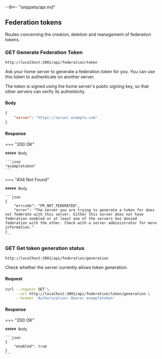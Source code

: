 --8<-- "snippets/api.md"

## Federation tokens

Routes concerning the creation, deletion and management of federation tokens.

### <p class="request-h"><span class="request request-get">GET</span> Generate Federation Token</p>

`http://localhost:3001/api/federation/token`

Ask your home server to generate a federation token for you. You can use this token to authenticate on another server.

The token is signed using the home server's public signing key, so that other servers can verify its authenticity.

#### Body

```json
{
    "server": "https://server.example.com"
}
```

#### Response

=== "200 OK"

    ##### Body

    ```json
    "exampletoken"
    ```

=== "404 Not Found"
    
    ##### Body

    ```json
    {
        "errcode": "PR_NOT_FEDERATED",
        "error": "The server you are trying to generate a token for does not federate with this server. Either this server does not have federation enabled or at least one of the servers has denied federation with the other. Check with a server administrator for more information."
    }
    ```

### <p class="request-h"><span class="request request-get">GET</span> Get token generation status</p>

`http://localhost:3001/api/federation/generation`

Check whether the server currently allows token generation.

#### Request

```bash
curl --request GET \
     --url http://localhost:3001/api/federation/token/generation \
     --header 'Authorization: Bearer exampletoken'
```

#### Response

=== "200 OK"

    ##### Body

    ```json
    {
        "enabled": true
    }
    ```